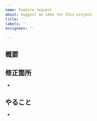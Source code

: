 ```yaml
---
name: Feature request
about: Suggest an idea for this project
title: ''
labels: ''
assignees: ''

---
```


## 概要

## 修正箇所
- 
## やること
-
